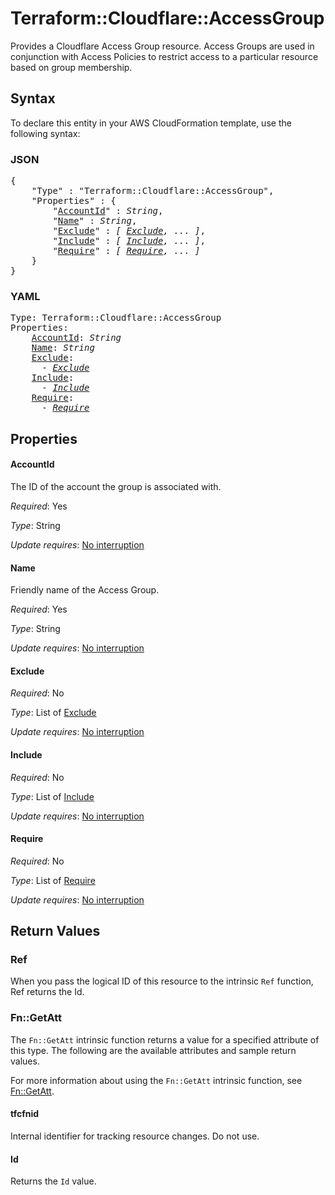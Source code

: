 # Terraform::Cloudflare::AccessGroup

Provides a Cloudflare Access Group resource. Access Groups are used
in conjunction with Access Policies to restrict access to a
particular resource based on group membership.

## Syntax

To declare this entity in your AWS CloudFormation template, use the following syntax:

### JSON

<pre>
{
    "Type" : "Terraform::Cloudflare::AccessGroup",
    "Properties" : {
        "<a href="#accountid" title="AccountId">AccountId</a>" : <i>String</i>,
        "<a href="#name" title="Name">Name</a>" : <i>String</i>,
        "<a href="#exclude" title="Exclude">Exclude</a>" : <i>[ <a href="exclude.md">Exclude</a>, ... ]</i>,
        "<a href="#include" title="Include">Include</a>" : <i>[ <a href="include.md">Include</a>, ... ]</i>,
        "<a href="#require" title="Require">Require</a>" : <i>[ <a href="require.md">Require</a>, ... ]</i>
    }
}
</pre>

### YAML

<pre>
Type: Terraform::Cloudflare::AccessGroup
Properties:
    <a href="#accountid" title="AccountId">AccountId</a>: <i>String</i>
    <a href="#name" title="Name">Name</a>: <i>String</i>
    <a href="#exclude" title="Exclude">Exclude</a>: <i>
      - <a href="exclude.md">Exclude</a></i>
    <a href="#include" title="Include">Include</a>: <i>
      - <a href="include.md">Include</a></i>
    <a href="#require" title="Require">Require</a>: <i>
      - <a href="require.md">Require</a></i>
</pre>

## Properties

#### AccountId

The ID of the account the group is
associated with.

_Required_: Yes

_Type_: String

_Update requires_: [No interruption](https://docs.aws.amazon.com/AWSCloudFormation/latest/UserGuide/using-cfn-updating-stacks-update-behaviors.html#update-no-interrupt)

#### Name

Friendly name of the Access Group.

_Required_: Yes

_Type_: String

_Update requires_: [No interruption](https://docs.aws.amazon.com/AWSCloudFormation/latest/UserGuide/using-cfn-updating-stacks-update-behaviors.html#update-no-interrupt)

#### Exclude

_Required_: No

_Type_: List of <a href="exclude.md">Exclude</a>

_Update requires_: [No interruption](https://docs.aws.amazon.com/AWSCloudFormation/latest/UserGuide/using-cfn-updating-stacks-update-behaviors.html#update-no-interrupt)

#### Include

_Required_: No

_Type_: List of <a href="include.md">Include</a>

_Update requires_: [No interruption](https://docs.aws.amazon.com/AWSCloudFormation/latest/UserGuide/using-cfn-updating-stacks-update-behaviors.html#update-no-interrupt)

#### Require

_Required_: No

_Type_: List of <a href="require.md">Require</a>

_Update requires_: [No interruption](https://docs.aws.amazon.com/AWSCloudFormation/latest/UserGuide/using-cfn-updating-stacks-update-behaviors.html#update-no-interrupt)

## Return Values

### Ref

When you pass the logical ID of this resource to the intrinsic `Ref` function, Ref returns the Id.

### Fn::GetAtt

The `Fn::GetAtt` intrinsic function returns a value for a specified attribute of this type. The following are the available attributes and sample return values.

For more information about using the `Fn::GetAtt` intrinsic function, see [Fn::GetAtt](https://docs.aws.amazon.com/AWSCloudFormation/latest/UserGuide/intrinsic-function-reference-getatt.html).

#### tfcfnid

Internal identifier for tracking resource changes. Do not use.

#### Id

Returns the <code>Id</code> value.

